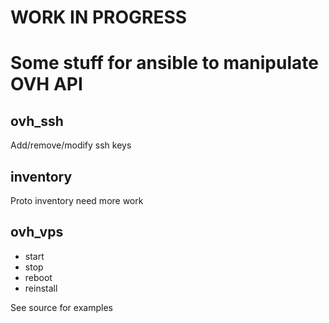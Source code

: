# WORK IN PROGRESS
# Some stuff for ansible to manipulate OVH API
## ovh_ssh
Add/remove/modify ssh keys
## inventory
Proto inventory need more work
## ovh_vps
* start
* stop
* reboot
* reinstall

See source for examples
